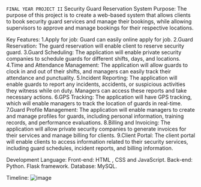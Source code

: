 `FINAL YEAR PROJECT II`
Security Guard Reservation System
Purpose:
The purpose of this project is to create a web-based system that allows clients to book security guard services and manage their bookings, while allowing supervisors to approve and manage bookings for their respective locations. 

Key Features:
1.Apply for job: Guard can easily online apply for job. 
2.Guard Reservation: The guard reservation will enable client to reserve security guard. 
3.Guard Scheduling: The application will enable private security companies to schedule guards for different shifts, days, and locations. 
4.Time and Attendance Management: The application will allow guards to clock in and  out of their shifts, and managers can easily track their attendance and punctuality. 
5.Incident Reporting: The application will enable guards to report any incidents, accidents, or suspicious activities they witness while on duty. Managers can access these reports and take necessary actions. 
6.GPS Tracking: The application will have GPS tracking, which will enable managers to track the location of guards in real-time. 
7.Guard Profile Management: The application will enable managers to create and manage profiles for guards, including personal information, training records, and performance evaluations. 
8.Billing and Invoicing: The application will allow private security companies to generate invoices for their services and manage billing for clients. 
9.Client Portal: The client portal will enable clients to access information related to their security services, including guard schedules, incident reports, and billing information. 

Development Language:
Front-end: HTML , CSS and JavaScript.
Back-end: Python. Flask framework.
Database: MySQL.


Timeline:
![image](https://github.com/alihariskhan/fyp2project/assets/148605710/e5e96930-a6c7-4c89-9f66-4c004e82d155)



